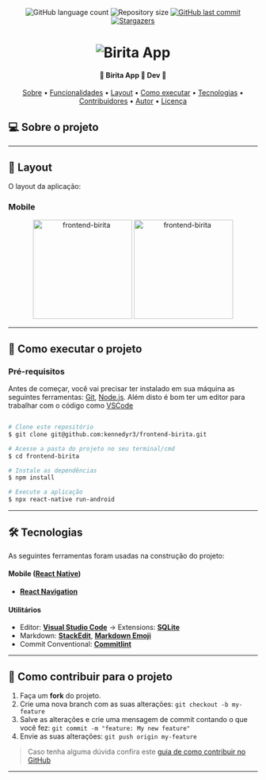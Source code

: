 
<p align="center">
  <img alt="GitHub language count" src="https://img.shields.io/github/languages/count/Kennedyr3/frontend-birita?color=%2304D361">

  <img alt="Repository size" src="https://img.shields.io/github/repo-size/Kennedyr3/frontend-birita">

  <a href="https://github.com/kennedyr3/frontend-birita/commits/master">
    <img alt="GitHub last commit" src="https://img.shields.io/github/last-commit/kennedyr3/frontend-birita">
  </a>
  
   <a href="https://github.com/kennedyr3/frontend-birita/stargazers">
    <img alt="Stargazers" src="https://img.shields.io/github/stars/kennedyr3/frontend-birita?style=social">
  </a>
  
</p>
<h1 align="center">
    <img alt="Birita App" title="#frontend-birita" src="./public/assets/banner.png" />
</h1>

<h4 align="center"> 
	🚧  Birita App 🚀 Dev  🚧
</h4>

<p align="center">
 <a href="#-sobre-o-projeto">Sobre</a> •
 <a href="#-funcionalidades">Funcionalidades</a> •
 <a href="#-layout">Layout</a> • 
 <a href="#-como-executar-o-projeto">Como executar</a> • 
 <a href="#-tecnologias">Tecnologias</a> • 
 <a href="#-contribuidores">Contribuidores</a> • 
 <a href="#-autor">Autor</a> • 
 <a href="#user-content--licença">Licença</a>
</p>


## 💻 Sobre o projeto

---

## 🎨 Layout

O layout da aplicação:

### Mobile

<p align="center">
  <img alt="frontend-birita" title="#Mobile" src="./public/assets/home-mobile.png" width="200px">

  <img alt="frontend-birita" title="#Mobile" src="./public/assets/detalhes-mobile.svg" width="200px">
</p>

---

## 🚀 Como executar o projeto

### Pré-requisitos

Antes de começar, você vai precisar ter instalado em sua máquina as seguintes ferramentas:
[Git](https://git-scm.com), [Node.js](https://nodejs.org/en/). 
Além disto é bom ter um editor para trabalhar com o código como [VSCode](https://code.visualstudio.com/)

```bash

# Clone este repositório
$ git clone git@github.com:kennedyr3/frontend-birita.git

# Acesse a pasta do projeto no seu terminal/cmd
$ cd frontend-birita

# Instale as dependências
$ npm install

# Execute a aplicação
$ npx react-native run-android

```


---

## 🛠 Tecnologias

As seguintes ferramentas foram usadas na construção do projeto:

#### [](https://github.com/kennedyr3/frontend-birita#mobile-react-native--typescript)**Mobile**  ([React Native](http://www.reactnative.com/))

-   **[React Navigation](https://reactnavigation.org/)**

#### [](https://github.com/kennedyr3/frontend-birita#utilit%C3%A1rios)**Utilitários**

-   Editor:  **[Visual Studio Code](https://code.visualstudio.com/)**  → Extensions:  **[SQLite](https://marketplace.visualstudio.com/items?itemName=alexcvzz.vscode-sqlite)**
-   Markdown:  **[StackEdit](https://stackedit.io/)**,  **[Markdown Emoji](https://gist.github.com/rxaviers/7360908)**
-   Commit Conventional:  **[Commitlint](https://github.com/conventional-changelog/commitlint)**

---

## 💪 Como contribuir para o projeto

1. Faça um **fork** do projeto.
2. Crie uma nova branch com as suas alterações: `git checkout -b my-feature`
3. Salve as alterações e crie uma mensagem de commit contando o que você fez: `git commit -m "feature: My new feature"`
4. Envie as suas alterações: `git push origin my-feature`
> Caso tenha alguma dúvida confira este [guia de como contribuir no GitHub](./CONTRIBUTING.md)

---
